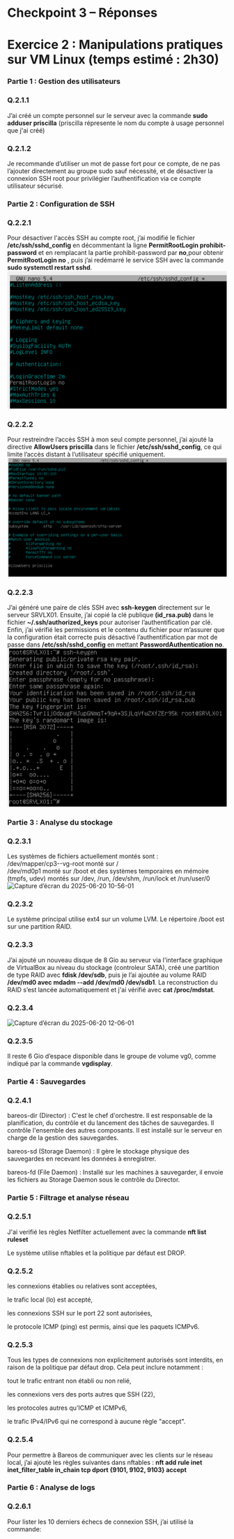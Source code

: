 # Checkpoint 3 – Réponses

# Exercice 2 : Manipulations pratiques sur VM Linux (temps estimé : 2h30) 

### Partie 1 : Gestion des utilisateurs
### Q.2.1.1  
J’ai créé un compte personnel sur le serveur avec la commande **sudo adduser priscilla** (priscilla répresente le nom du compte à usage personnel que j'ai créé)

### Q.2.1.2  
Je recommande d’utiliser un mot de passe fort pour ce compte, de ne pas l’ajouter directement au groupe sudo sauf nécessité, et de désactiver la connexion SSH root pour privilégier l’authentification via ce compte utilisateur sécurisé.

### Partie 2 : Configuration de SSH
### Q.2.2.1  
Pour désactiver l'accès SSH au compte root, j’ai modifié le fichier **/etc/ssh/sshd_config** en décommentant la ligne **PermitRootLogin prohibit-password** et en remplacant la partie prohibit-password par **no**,pour obtenir **PermitRootLogin no** , puis j’ai redémarré le service SSH avec la commande **sudo systemctl restart sshd**.
![Capture d’écran du 2025-06-20 10-21-16](https://github.com/priscilla991/R-ponses_Checkpoint3/blob/main/Capture%20d%E2%80%99%C3%A9cran%20du%202025-06-20%2010-21-16.png)

### Q.2.2.2  
Pour restreindre l’accès SSH à mon seul compte personnel, j’ai ajouté la directive **AllowUsers priscilla** dans le fichier **/etc/ssh/sshd_config**, ce qui limite l’accès distant à l’utilisateur spécifié uniquement.  
![Capture d’écran du 2025-06-20 10-26-44](https://github.com/priscilla991/R-ponses_Checkpoint3/blob/main/Capture%20d%E2%80%99%C3%A9cran%20du%202025-06-20%2010-26-44.png)

### Q.2.2.3  
J’ai généré une paire de clés SSH avec **ssh-keygen** directement sur le serveur SRVLX01.
Ensuite, j’ai copié la clé publique **(id_rsa.pub)** dans le fichier **~/.ssh/authorized_keys** pour autoriser l’authentification par clé.
Enfin, j’ai vérifié les permissions et le contenu du fichier pour m’assurer que la configuration était correcte puis désactivé l’authentification par mot de passe dans **/etc/ssh/sshd_config** en mettant **PasswordAuthentication no**.  
![Capture d’écran du 2025-06-20 10-50-27](https://github.com/priscilla991/R-ponses_Checkpoint3/blob/main/Capture%20d%E2%80%99%C3%A9cran%20du%202025-06-20%2010-31-52.png)

### Partie 3 : Analyse du stockage  
### Q.2.3.1
Les systèmes de fichiers actuellement montés sont :  
/dev/mapper/cp3--vg-root monté sur /  
/dev/md0p1 monté sur /boot  et des systèmes temporaires en mémoire (tmpfs, udev) montés sur /dev, /run, /dev/shm, /run/lock et /run/user/0
![Capture d’écran du 2025-06-20 10-56-01](https://github.com/user-attachments/assets/f2fe5cda-f099-4f87-af75-0ba5891ca4c6)  

### Q.2.3.2
Le système principal utilise ext4 sur un volume LVM. Le répertoire /boot est sur une partition RAID.

### Q.2.3.3  
J’ai ajouté un nouveau disque de 8 Gio au serveur via l'interface graphique de VirtualBox au niveau du stockage (controleur SATA), créé une partition de type RAID avec **fdisk /dev/sdb**, puis je l’ai ajoutée au volume RAID **/dev/md0 avec mdadm --add /dev/md0 /dev/sdb1**. La reconstruction du RAID s’est lancée automatiquement et j'ai vérifié avec **cat /proc/mdstat**.

### Q.2.3.4
![Capture d’écran du 2025-06-20 12-06-01](https://github.com/user-attachments/assets/6cb0be04-d173-4a92-a995-4d363f4f714d)

### Q.2.3.5
Il reste 6 Gio d’espace disponible dans le groupe de volume vg0, comme indiqué par la commande **vgdisplay**.

### Partie 4 : Sauvegardes

### Q.2.4.1

bareos-dir (Director) : C'est le chef d'orchestre. Il est responsable de la planification, du contrôle et du lancement des tâches de sauvegardes. Il contrôle l'ensemble des autres composants. Il est installé sur le serveur en charge de la gestion des sauvegardes.

bareos-sd (Storage Daemon) : Il gère le stockage physique des sauvegardes en recevant les données à enregistrer.

bareos-fd (File Daemon) : Installé sur les machines à sauvegarder, il envoie les fichiers au Storage Daemon sous le contrôle du Director.

### Partie 5 : Filtrage et analyse réseau
### Q.2.5.1
J'ai verifié les règles Netfilter actuellement avec la commande **nft list ruleset**

Le système utilise nftables et la politique par défaut est DROP.

### Q.2.5.2
les connexions établies ou relatives sont acceptées,

le trafic local (lo) est accepté,

les connexions SSH sur le port 22 sont autorisées,

le protocole ICMP (ping) est permis, ainsi que les paquets ICMPv6.

### Q.2.5.3
Tous les types de connexions non explicitement autorisés sont interdits, en raison de la politique par défaut drop. Cela peut inclure notamment :

tout le trafic entrant non établi ou non relié,

les connexions vers des ports autres que SSH (22),

les protocoles autres qu’ICMP et ICMPv6,

le trafic IPv4/IPv6 qui ne correspond à aucune règle "accept".

### Q.2.5.4
Pour permettre à Bareos de communiquer avec les clients sur le réseau local, j’ai ajouté les règles suivantes dans nftables :
**nft add rule inet inet_filter_table in_chain tcp dport {9101, 9102, 9103} accept**

### Partie 6 : Analyse de logs

### Q.2.6.1
Pour lister les 10 derniers échecs de connexion SSH, j’ai utilisé la commande:



